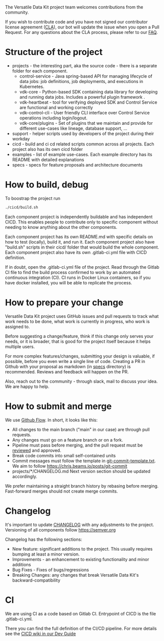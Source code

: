 The Versatile Data Kit project team welcomes contributions from the community.

If you wish to contribute code and you have not signed our contributor license agreement ([CLA](https://cla.vmware.com/cla/1/preview)),
our bot will update the issue when you open a Pull Request.
For any questions about the CLA process, please refer to our [FAQ](https://cla.vmware.com/faq).

# Structure of the project

* projects - the interesting part, aka the source code - there is a separate folder for each component.
  * control-service - Java spring-based API for managing lifecycle of data jobs: job definitions, job deployments, and executions in Kubernetes.
  * vdk-core - Python-based SDK containing data library for developing and running data jobs. Includes a powerful plugin framework .
  * vdk-heartbeat - tool for verifying deployed SDK and Control Service are functional and working correctly
  * vdk-control-cli - User friendly CLI interface over Control Service operations including login/logout.
  * vdk-core/plugins - Set of plugins that we maintain and provide for different use-cases like lineage, database support, ...
* support - helper scripts used by developers of the project during their workday
* cicd - build and ci cd related scripts common across all projects. Each project also has its own cicd folder
* examples - list of example use-cases. Each example directory has its README with detailed explanations
* specs - specs for feature proposals and architecture documents

# How to build, debug

To boostrap the project run
```bash
./cicd/build.sh
```

Each component project is independently buildable and has independent CICD.
This enables people to contribute only to specific component without needing to know anything about the other components.

Each component project has its own README.md with specific details on how to test (locally), build it, and run it.
Each component project also have "build.sh" scripts in their cicd/ folder that would build the whole component.
Each component project also have its own .gitlab-ci.yml file with CICD definition.

If in doubt, open the .gitlab-ci.yml file of the project.
Read through the Gitlab CI file to find the build process confirmed to work by an automated continuous integration (CI).
CI runs in Docker Linux containers, so if you have docker installed, you will be able to replicate the process.

# How to prepare your change

Versatile Data Kit project uses GitHub issues and pull requests to track what work needs to be done,
what work is currently in progress, who work is assigned to.

Before suggesting a change/feature, think if this change only serves your needs, or it is broader,
that is good for the project itself because it helps multiple users.

For more complex features/changes, submitting your design is valuable, if possible, before you even write a single line of code.
Creating a PR in Github with your proposal as markdown (in [specs](specs) directory) is recommended.
Reviews and feedback will happen on the PR.

Also, reach out to the community - through slack, mail to discuss your idea. We are happy to help.

# How to submit and merge

We use [Github Flow](https://docs.github.com/en/get-started/quickstart/github-flow).
In short, it looks like this:
- All changes to the main branch ("main" in our case) are through pull requests.
- Any changes must go on a feature branch or on a fork.
- Pipeline must pass before merging, and the pull request must be [reviewed](https://docs.github.com/en/github/collaborating-with-pull-requests/reviewing-changes-in-pull-requests) and approved.
- Break code commits into small self-contained units
- Commit messages must follow the template in [git-commit-template.txt](support/git-commit-template.txt).
  We aim to follow https://chris.beams.io/posts/git-commit
- projects/*/CHANGELOG.md Next version section should be updated accordingly.

We prefer maintaining a straight branch history by rebasing before merging. Fast-forward merges should not create merge commits.

# Changelog
It's important to update [CHANGELOG](CHANGELOG.md) with any adjustments to the project.
Versioning of all components follow https://semver.org

Changelog has the following sections:
- New feature: significant additions to the project. This usually requires bumping at least a minor version.
- Improvements - an enhancement to existing functionality and minor additions
- Bug Fixes - Fixes of bugs/regressions
- Breaking Changes: any changes that break Versatile Data Kit's backward-compatibility

# CI

We are using CI as a code based on Gitlab CI.
Entrypoint of CICD is the file .gitlab-ci.yml.

There you can find the full definition of the CI/CD pipeline.
For more details see the [CICD wiki in our Dev Guide](https://github.com/vmware/versatile-data-kit/wiki/Gitlab-CICD)
